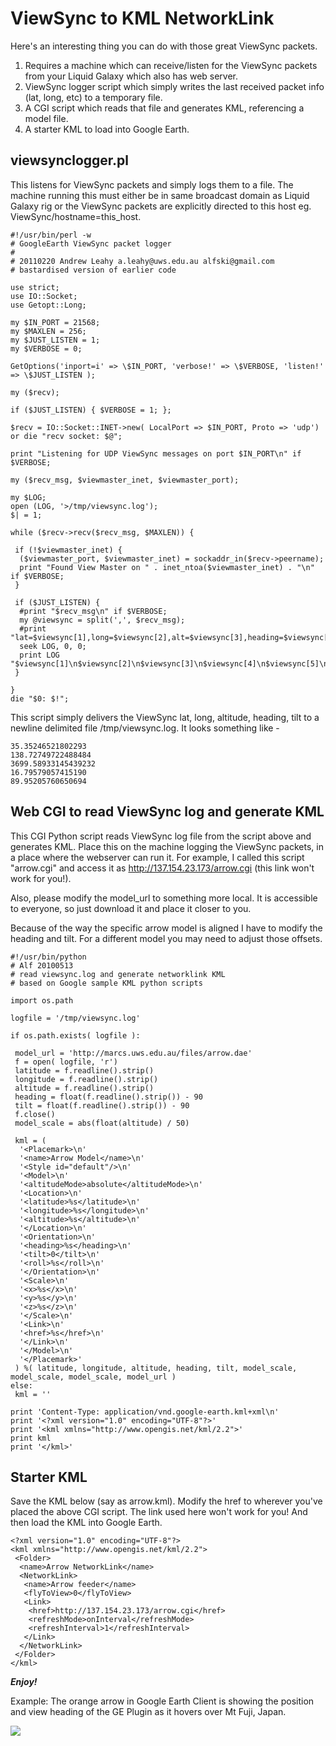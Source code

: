 # ViewSync to KML NetworkLink #

Here's an interesting thing you can do with those great ViewSync packets.

  1. Requires a machine which can receive/listen for the ViewSync packets from your Liquid Galaxy which also has web server.
  1. ViewSync logger script which simply writes the last received packet info (lat, long, etc) to a temporary file.
  1. A CGI script which reads that file and generates KML, referencing a model file.
  1. A starter KML to load into Google Earth.


## viewsynclogger.pl ##

This listens for ViewSync packets and simply logs them to a file. The machine running this must either be in same broadcast domain as Liquid Galaxy rig or the ViewSync packets are explicitly directed to this host eg. ViewSync/hostname=this\_host.

```
#!/usr/bin/perl -w
# GoogleEarth ViewSync packet logger
#
# 20110220 Andrew Leahy a.leahy@uws.edu.au alfski@gmail.com
# bastardised version of earlier code

use strict;
use IO::Socket;
use Getopt::Long;

my $IN_PORT = 21568;
my $MAXLEN = 256;
my $JUST_LISTEN = 1;
my $VERBOSE = 0;

GetOptions('inport=i' => \$IN_PORT, 'verbose!' => \$VERBOSE, 'listen!' => \$JUST_LISTEN );

my ($recv);

if ($JUST_LISTEN) { $VERBOSE = 1; };

$recv = IO::Socket::INET->new( LocalPort => $IN_PORT, Proto => 'udp') or die "recv socket: $@";

print "Listening for UDP ViewSync messages on port $IN_PORT\n" if $VERBOSE;

my ($recv_msg, $viewmaster_inet, $viewmaster_port);

my $LOG;
open (LOG, '>/tmp/viewsync.log');
$| = 1;

while ($recv->recv($recv_msg, $MAXLEN)) {

 if (!$viewmaster_inet) {
  ($viewmaster_port, $viewmaster_inet) = sockaddr_in($recv->peername);
  print "Found View Master on " . inet_ntoa($viewmaster_inet) . "\n" if $VERBOSE;
 }

 if ($JUST_LISTEN) {
  #print "$recv_msg\n" if $VERBOSE;
  my @viewsync = split(',', $recv_msg);
  #print "lat=$viewsync[1],long=$viewsync[2],alt=$viewsync[3],heading=$viewsync[4],tilt=$viewsync[5]\n";
  seek LOG, 0, 0;
  print LOG "$viewsync[1]\n$viewsync[2]\n$viewsync[3]\n$viewsync[4]\n$viewsync[5]\n";
 }

}
die "$0: $!";
```

This script simply delivers the ViewSync lat, long, altitude, heading, tilt to a newline delimited file /tmp/viewsync.log. It looks something like -

```
35.35246521802293
138.72749722488484
3699.58933145439232
16.79579057415190
89.95205760650694
```

## Web CGI to read ViewSync log and generate KML ##

This CGI Python script reads ViewSync log file from the script above and generates KML. Place this on the machine logging the ViewSync packets, in a place where the webserver can run it. For example, I called this script "arrow.cgi" and access it as http://137.154.23.173/arrow.cgi (this link won't work for you!).

Also, please modify the model\_url to something more local. It is accessible to everyone, so just download it and place it closer to you.

Because of the way the specific arrow model is aligned I have to modify the heading and tilt. For a different model you may need to adjust those offsets.

```
#!/usr/bin/python
# Alf 20100513
# read viewsync.log and generate networklink KML
# based on Google sample KML python scripts

import os.path

logfile = '/tmp/viewsync.log'

if os.path.exists( logfile ):

 model_url = 'http://marcs.uws.edu.au/files/arrow.dae'
 f = open( logfile, 'r')
 latitude = f.readline().strip()
 longitude = f.readline().strip()
 altitude = f.readline().strip()
 heading = float(f.readline().strip()) - 90
 tilt = float(f.readline().strip()) - 90
 f.close()
 model_scale = abs(float(altitude) / 50)

 kml = (
  '<Placemark>\n'
  '<name>Arrow Model</name>\n'
  '<Style id="default"/>\n'
  '<Model>\n'
  '<altitudeMode>absolute</altitudeMode>\n'
  '<Location>\n'
  '<latitude>%s</latitude>\n'
  '<longitude>%s</longitude>\n'
  '<altitude>%s</altitude>\n'
  '</Location>\n'
  '<Orientation>\n'
  '<heading>%s</heading>\n'
  '<tilt>0</tilt>\n'
  '<roll>%s</roll>\n'
  '</Orientation>\n'
  '<Scale>\n'
  '<x>%s</x>\n'
  '<y>%s</y>\n'
  '<z>%s</z>\n'
  '</Scale>\n'
  '<Link>\n'
  '<href>%s</href>\n'
  '</Link>\n'
  '</Model>\n'
  '</Placemark>'
 ) %( latitude, longitude, altitude, heading, tilt, model_scale, model_scale, model_scale, model_url )
else:
 kml = ''

print 'Content-Type: application/vnd.google-earth.kml+xml\n'
print '<?xml version="1.0" encoding="UTF-8"?>'
print '<kml xmlns="http://www.opengis.net/kml/2.2">'
print kml
print '</kml>'
```

## Starter KML ##

Save the KML below (say as arrow.kml). Modify the href to wherever you've placed the above CGI script. The link used here won't work for you! And then load the KML into Google Earth.

```
<?xml version="1.0" encoding="UTF-8"?>
<kml xmlns="http://www.opengis.net/kml/2.2">
 <Folder>
  <name>Arrow NetworkLink</name>
  <NetworkLink>
   <name>Arrow feeder</name>
   <flyToView>0</flyToView>
   <Link>
    <href>http://137.154.23.173/arrow.cgi</href>
    <refreshMode>onInterval</refreshMode>
    <refreshInterval>1</refreshInterval>
   </Link>
  </NetworkLink>
 </Folder>
</kml>
```

_**Enjoy!**_

Example: The orange arrow in Google Earth Client is showing the position and view heading of the GE Plugin as it hovers over Mt Fuji, Japan.

<img src='http://lh3.googleusercontent.com/_jn_v5gODYp0/TctdpSs6XfI/AAAAAAAABPc/ldHQu2ps4a4/s720/LG-plugin-arrow.jpg'>